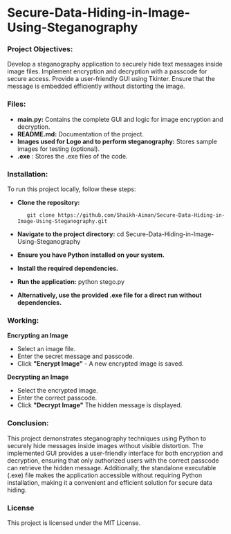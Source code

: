 # Secure-Data-Hiding-in-Image-Using-Steganography


### Project Objectives: 
Develop a steganography application to securely hide text messages inside image files.
Implement encryption and decryption with a passcode for secure access.
Provide a user-friendly GUI using Tkinter.
Ensure that the message is embedded efficiently without distorting the image.

### Files:
- __main.py:__ Contains the complete GUI and logic for image encryption and decryption.
- __README.md:__ Documentation of the project.
- __Images used for Logo and to perform steganography:__ Stores sample images for testing (optional).
- __.exe__ : Stores the .exe files of the code.

### Installation:
To run this project locally, follow these steps:

- __Clone the repository:__ <br>


         git clone https://github.com/Shaikh-Aiman/Secure-Data-Hiding-in-Image-Using-Steganography.git


- __Navigate to the project directory:__
cd Secure-Data-Hiding-in-Image-Using-Steganography
- __Ensure you have Python installed on your system.__
- __Install the required dependencies.__
- __Run the application:__
python stego.py
- __Alternatively, use the provided .exe file for a direct run without dependencies.__
  
### Working:
__Encrypting an Image__
- Select an image file.
- Enter the secret message and passcode.
- Click __"Encrypt Image"__ - A new encrypted image is saved.
  <br>


  
__Decrypting an Image__
- Select the encrypted image.
- Enter the correct passcode.
- Click __"Decrypt Image"__  The hidden message is displayed.

### Conclusion:
This project demonstrates steganography techniques using Python to securely hide messages inside images without visible distortion. The implemented GUI provides a user-friendly interface for both encryption and decryption, ensuring that only authorized users with the correct passcode can retrieve the hidden message. Additionally, the standalone executable (.exe) file makes the application accessible without requiring Python installation, making it a convenient and efficient solution for secure data hiding.


### License
This project is licensed under the MIT License.
